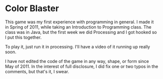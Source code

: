# Color Blaster

This game was my first experience with programming in general.  I made it in Spring of 2011, while taking an Introduction to Programming class.  The class was in Java, but the first week we did Processing and I got hooked so I put this together.

To play it, just run it in processing.  I'll have a video of it running up really soon.

I have not edited the code of the game in any way, shape, or form since May of 2011.  In the interest of full disclosure, I did fix one or two typos in the comments, but that's it, I swear.